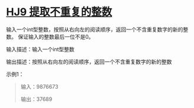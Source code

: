 # [HJ9 提取不重复的整数](https://www.nowcoder.com/practice/253986e66d114d378ae8de2e6c4577c1)

输入一个int型整数，按照从右向左的阅读顺序，返回一个不含重复数字的新的整数。 保证输入的整数最后一位不是0。

输入描述：输入一个int型整数

输出描述：按照从右向左的阅读顺序，返回一个不含重复数字的新的整数

示例1：
> 输入：9876673
>
> 输出：37689